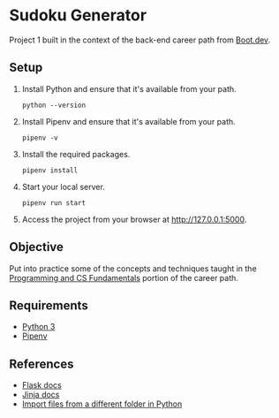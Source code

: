 # Sudoku Generator

Project 1 built in the context of the back-end career path from [Boot.dev](https://boot.dev).

## Setup

1. Install Python and ensure that it's available from your path.

    ```shell
    python --version
    ```

2. Install Pipenv and ensure that it's available from your path.

    ```shell
    pipenv -v
    ```

3. Install the required packages.

    ```shell
    pipenv install
    ```

4. Start your local server.

    ```shell
    pipenv run start
    ```

5. Access the project from your browser at http://127.0.0.1:5000.

## Objective

Put into practice some of the concepts and techniques taught in the [Programming and CS Fundamentals](https://github.com/bootdotdev/curriculum?tab=readme-ov-file#section-1-programming-and-cs-fundamentals) portion of the career path.

## Requirements

- [Python 3](https://wiki.python.org/moin/BeginnersGuide/Download)
- [Pipenv](https://pipenv.pypa.io/en/stable/scripts.html)

## References

- [Flask docs](https://flask.palletsprojects.com/en/3.0.x/)
- [Jinja docs](https://jinja.palletsprojects.com/en/3.1.x/)
- [Import files from a different folder in Python](https://sentry.io/answers/import-files-from-a-different-folder-in-python/)